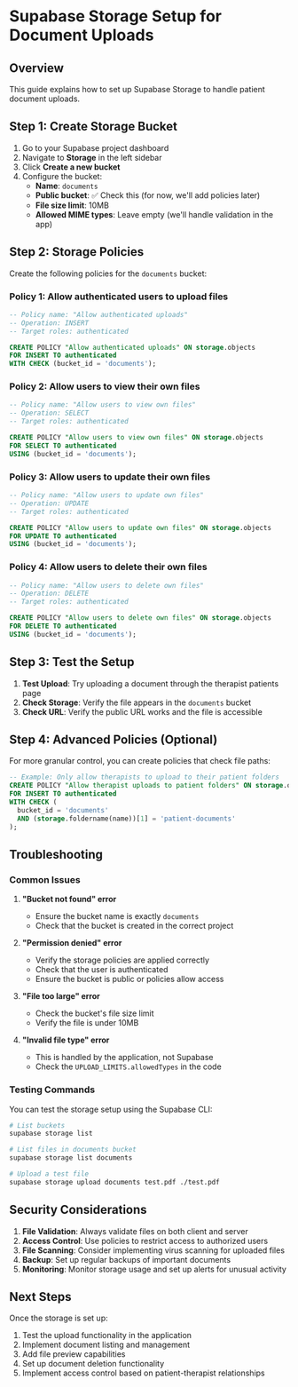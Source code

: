 # Supabase Storage Setup for Document Uploads

## Overview

This guide explains how to set up Supabase Storage to handle patient document uploads.

## Step 1: Create Storage Bucket

1. Go to your Supabase project dashboard
2. Navigate to **Storage** in the left sidebar
3. Click **Create a new bucket**
4. Configure the bucket:
   - **Name**: `documents`
   - **Public bucket**: ✅ Check this (for now, we'll add policies later)
   - **File size limit**: 10MB
   - **Allowed MIME types**: Leave empty (we'll handle validation in the app)

## Step 2: Storage Policies

Create the following policies for the `documents` bucket:

### Policy 1: Allow authenticated users to upload files

```sql
-- Policy name: "Allow authenticated uploads"
-- Operation: INSERT
-- Target roles: authenticated

CREATE POLICY "Allow authenticated uploads" ON storage.objects
FOR INSERT TO authenticated
WITH CHECK (bucket_id = 'documents');
```

### Policy 2: Allow users to view their own files

```sql
-- Policy name: "Allow users to view own files"
-- Operation: SELECT
-- Target roles: authenticated

CREATE POLICY "Allow users to view own files" ON storage.objects
FOR SELECT TO authenticated
USING (bucket_id = 'documents');
```

### Policy 3: Allow users to update their own files

```sql
-- Policy name: "Allow users to update own files"
-- Operation: UPDATE
-- Target roles: authenticated

CREATE POLICY "Allow users to update own files" ON storage.objects
FOR UPDATE TO authenticated
USING (bucket_id = 'documents');
```

### Policy 4: Allow users to delete their own files

```sql
-- Policy name: "Allow users to delete own files"
-- Operation: DELETE
-- Target roles: authenticated

CREATE POLICY "Allow users to delete own files" ON storage.objects
FOR DELETE TO authenticated
USING (bucket_id = 'documents');
```

## Step 3: Test the Setup

1. **Test Upload**: Try uploading a document through the therapist patients page
2. **Check Storage**: Verify the file appears in the `documents` bucket
3. **Check URL**: Verify the public URL works and the file is accessible

## Step 4: Advanced Policies (Optional)

For more granular control, you can create policies that check file paths:

```sql
-- Example: Only allow therapists to upload to their patient folders
CREATE POLICY "Allow therapist uploads to patient folders" ON storage.objects
FOR INSERT TO authenticated
WITH CHECK (
  bucket_id = 'documents'
  AND (storage.foldername(name))[1] = 'patient-documents'
);
```

## Troubleshooting

### Common Issues

1. **"Bucket not found" error**

   - Ensure the bucket name is exactly `documents`
   - Check that the bucket is created in the correct project

2. **"Permission denied" error**

   - Verify the storage policies are applied correctly
   - Check that the user is authenticated
   - Ensure the bucket is public or policies allow access

3. **"File too large" error**

   - Check the bucket's file size limit
   - Verify the file is under 10MB

4. **"Invalid file type" error**
   - This is handled by the application, not Supabase
   - Check the `UPLOAD_LIMITS.allowedTypes` in the code

### Testing Commands

You can test the storage setup using the Supabase CLI:

```bash
# List buckets
supabase storage list

# List files in documents bucket
supabase storage list documents

# Upload a test file
supabase storage upload documents test.pdf ./test.pdf
```

## Security Considerations

1. **File Validation**: Always validate files on both client and server
2. **Access Control**: Use policies to restrict access to authorized users
3. **File Scanning**: Consider implementing virus scanning for uploaded files
4. **Backup**: Set up regular backups of important documents
5. **Monitoring**: Monitor storage usage and set up alerts for unusual activity

## Next Steps

Once the storage is set up:

1. Test the upload functionality in the application
2. Implement document listing and management
3. Add file preview capabilities
4. Set up document deletion functionality
5. Implement access control based on patient-therapist relationships
